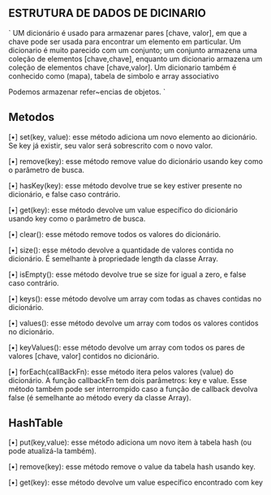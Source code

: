 

## ESTRUTURA DE DADOS DE DICINARIO

` UM dicionário é usado para armazenar pares [chave, valor],
em que a chave pode ser usada para encontrar um elemento em particular. 
Um dicionario é muito parecido com um conjunto; um conjunto 
armazena uma coleção de elementos [chave,chave], enquanto 
um dicionario armazena um coleção de elementos chave 
[chave,valor]. Um dicionario também é conhecido como (mapa), tabela de simbolo e
array associativo

Podemos armazenar refer~encias de objetos.
`

## Metodos

[•] set(key, value): esse método adiciona um novo elemento ao
dicionário. Se key já existir, seu valor será sobrescrito com o novo valor.

[•] remove(key): esse método remove value do dicionário usando key
como o parâmetro de busca.

[•] hasKey(key): esse método devolve true se key estiver presente no
dicionário, e false caso contrário.

[•] get(key): esse método devolve um value específico do dicionário
usando key como o parâmetro de busca.

[•] clear(): esse método remove todos os valores do dicionário.

[•] size(): esse método devolve a quantidade de valores contida no
dicionário. É semelhante à propriedade length da classe Array.

[•] isEmpty(): esse método devolve true se size for igual a zero, e false
caso contrário.

[•] keys(): esse método devolve um array com todas as chaves contidas no
dicionário.

[•] values(): esse método devolve um array com todos os valores
contidos no dicionário.

[•] keyValues(): esse método devolve um array com todos os pares de
valores [chave, valor] contidos no dicionário.

[•] forEach(callBackFn): esse método itera pelos valores (value) do
dicionário. A função callbackFn tem dois parâmetros: key e value.
Esse método também pode ser interrompido caso a função de callback
devolva false (é semelhante ao método every da classe Array).



## HashTable

[•] put(key,value): esse método adiciona um novo item à tabela hash (ou
pode atualizá-la também).

[•] remove(key): esse método remove o value da tabela hash usando key.

[•] get(key): esse método devolve um value específico encontrado com
key
